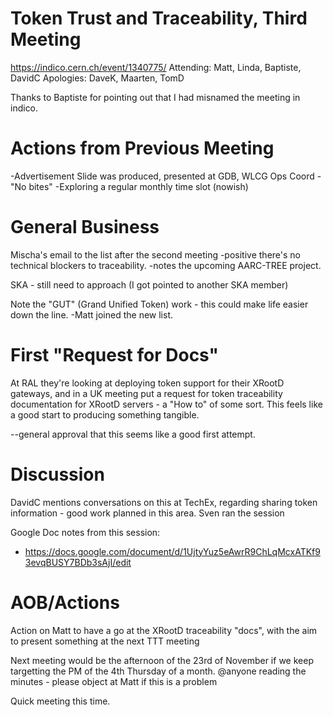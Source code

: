 Token Trust and Traceability, Third Meeting
===
https://indico.cern.ch/event/1340775/
Attending: Matt, Linda, Baptiste, DavidC
Apologies: DaveK, Maarten, TomD

Thanks to Baptiste for pointing out that I had misnamed the meeting in indico.

Actions from Previous Meeting
=
-Advertisement Slide was produced, presented at GDB, WLCG Ops Coord
    -"No bites"
-Exploring a regular monthly time slot (nowish)


General Business
==

Mischa's email to the list after the second meeting
-positive there's no technical blockers to traceability.
-notes the upcoming AARC-TREE project.

SKA - still need to approach (I got pointed to another SKA member)

Note the "GUT" (Grand Unified Token) work - this could make life easier down the line.
-Matt joined the new list.

First "Request for Docs"
==
At RAL they're looking at deploying token support for their XRootD gateways, and in a UK meeting put a request for token traceability documentation for XRootD servers - a "How to" of some sort.
This feels like a good start to producing something tangible.

--general approval that this seems like a good first attempt.

Discussion
==

DavidC mentions conversations on this at TechEx, regarding sharing token information - good work planned in this area. Sven ran the session

Google Doc notes from this session:

- https://docs.google.com/document/d/1UjtyYuz5eAwrR9ChLqMcxATKf93evqBUSY7BDb3sAjI/edit


AOB/Actions
==
Action on Matt to have a go at the XRootD traceability "docs", with the aim to present something at the next TTT meeting

Next meeting would be the afternoon of the 23rd of November if we keep targetting the PM of the 4th Thursday of a month.
@anyone reading the minutes - please object at Matt if this is a problem 

Quick meeting this time.
